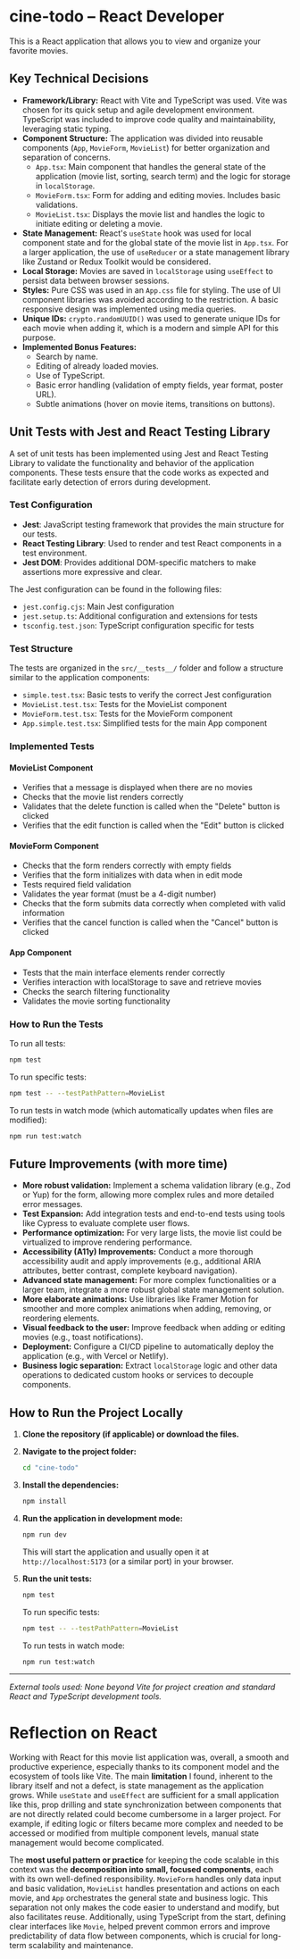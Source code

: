 # cine-todo – React Developer

This is a React application that allows you to view and organize your favorite movies.

## Key Technical Decisions

- **Framework/Library:** React with Vite and TypeScript was used. Vite was chosen for its quick setup and agile development environment. TypeScript was included to improve code quality and maintainability, leveraging static typing.
- **Component Structure:** The application was divided into reusable components (`App`, `MovieForm`, `MovieList`) for better organization and separation of concerns.
  - `App.tsx`: Main component that handles the general state of the application (movie list, sorting, search term) and the logic for storage in `localStorage`.
  - `MovieForm.tsx`: Form for adding and editing movies. Includes basic validations.
  - `MovieList.tsx`: Displays the movie list and handles the logic to initiate editing or deleting a movie.
- **State Management:** React's `useState` hook was used for local component state and for the global state of the movie list in `App.tsx`. For a larger application, the use of `useReducer` or a state management library like Zustand or Redux Toolkit would be considered.
- **Local Storage:** Movies are saved in `localStorage` using `useEffect` to persist data between browser sessions.
- **Styles:** Pure CSS was used in an `App.css` file for styling. The use of UI component libraries was avoided according to the restriction. A basic responsive design was implemented using media queries.
- **Unique IDs:** `crypto.randomUUID()` was used to generate unique IDs for each movie when adding it, which is a modern and simple API for this purpose.
- **Implemented Bonus Features:**
  - Search by name.
  - Editing of already loaded movies.
  - Use of TypeScript.
  - Basic error handling (validation of empty fields, year format, poster URL).
  - Subtle animations (hover on movie items, transitions on buttons).

## Unit Tests with Jest and React Testing Library

A set of unit tests has been implemented using Jest and React Testing Library to validate the functionality and behavior of the application components. These tests ensure that the code works as expected and facilitate early detection of errors during development.

### Test Configuration

- **Jest**: JavaScript testing framework that provides the main structure for our tests.
- **React Testing Library**: Used to render and test React components in a test environment.
- **Jest DOM**: Provides additional DOM-specific matchers to make assertions more expressive and clear.

The Jest configuration can be found in the following files:

- `jest.config.cjs`: Main Jest configuration
- `jest.setup.ts`: Additional configuration and extensions for tests
- `tsconfig.test.json`: TypeScript configuration specific for tests

### Test Structure

The tests are organized in the `src/__tests__/` folder and follow a structure similar to the application components:

- `simple.test.tsx`: Basic tests to verify the correct Jest configuration
- `MovieList.test.tsx`: Tests for the MovieList component
- `MovieForm.test.tsx`: Tests for the MovieForm component
- `App.simple.test.tsx`: Simplified tests for the main App component

### Implemented Tests

#### MovieList Component

- Verifies that a message is displayed when there are no movies
- Checks that the movie list renders correctly
- Validates that the delete function is called when the "Delete" button is clicked
- Verifies that the edit function is called when the "Edit" button is clicked

#### MovieForm Component

- Checks that the form renders correctly with empty fields
- Verifies that the form initializes with data when in edit mode
- Tests required field validation
- Validates the year format (must be a 4-digit number)
- Checks that the form submits data correctly when completed with valid information
- Verifies that the cancel function is called when the "Cancel" button is clicked

#### App Component

- Tests that the main interface elements render correctly
- Verifies interaction with localStorage to save and retrieve movies
- Checks the search filtering functionality
- Validates the movie sorting functionality

### How to Run the Tests

To run all tests:

```bash
npm test
```

To run specific tests:

```bash
npm test -- --testPathPattern=MovieList
```

To run tests in watch mode (which automatically updates when files are modified):

```bash
npm run test:watch
```

## Future Improvements (with more time)

- **More robust validation:** Implement a schema validation library (e.g., Zod or Yup) for the form, allowing more complex rules and more detailed error messages.
- **Test Expansion:** Add integration tests and end-to-end tests using tools like Cypress to evaluate complete user flows.
- **Performance optimization:** For very large lists, the movie list could be virtualized to improve rendering performance.
- **Accessibility (A11y) Improvements:** Conduct a more thorough accessibility audit and apply improvements (e.g., additional ARIA attributes, better contrast, complete keyboard navigation).
- **Advanced state management:** For more complex functionalities or a larger team, integrate a more robust global state management solution.
- **More elaborate animations:** Use libraries like Framer Motion for smoother and more complex animations when adding, removing, or reordering elements.
- **Visual feedback to the user:** Improve feedback when adding or editing movies (e.g., toast notifications).
- **Deployment:** Configure a CI/CD pipeline to automatically deploy the application (e.g., with Vercel or Netlify).
- **Business logic separation:** Extract `localStorage` logic and other data operations to dedicated custom hooks or services to decouple components.

## How to Run the Project Locally

1. **Clone the repository (if applicable) or download the files.**
2. **Navigate to the project folder:**

   ```bash
   cd "cine-todo"
   ```

3. **Install the dependencies:**

   ```bash
   npm install
   ```

4. **Run the application in development mode:**

   ```bash
   npm run dev
   ```

   This will start the application and usually open it at `http://localhost:5173` (or a similar port) in your browser.

5. **Run the unit tests:**

   ```bash
   npm test
   ```

   To run specific tests:

   ```bash
   npm test -- --testPathPattern=MovieList
   ```

   To run tests in watch mode:

   ```bash
   npm run test:watch
   ```

---

_External tools used: None beyond Vite for project creation and standard React and TypeScript development tools._

# Reflection on React

Working with React for this movie list application was, overall, a smooth and productive experience, especially thanks to its component model and the ecosystem of tools like Vite. The main **limitation** I found, inherent to the library itself and not a defect, is state management as the application grows. While `useState` and `useEffect` are sufficient for a small application like this, prop drilling and state synchronization between components that are not directly related could become cumbersome in a larger project. For example, if editing logic or filters became more complex and needed to be accessed or modified from multiple component levels, manual state management would become complicated.

The **most useful pattern or practice** for keeping the code scalable in this context was the **decomposition into small, focused components**, each with its own well-defined responsibility. `MovieForm` handles only data input and basic validation, `MovieList` handles presentation and actions on each movie, and `App` orchestrates the general state and business logic. This separation not only makes the code easier to understand and modify, but also facilitates reuse. Additionally, using TypeScript from the start, defining clear interfaces like `Movie`, helped prevent common errors and improve predictability of data flow between components, which is crucial for long-term scalability and maintenance.
